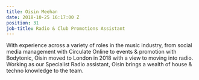 ```yaml
---
title: Oisin Meehan
date: 2018-10-25 16:17:00 Z
position: 31
job-title: Radio & Club Promotions Assistant
---
```


With experience across a variety of roles in the music industry, from social media management with Circulate Online to events & promotion with Bodytonic, Oisin moved to London in 2018 with a view to moving into radio. Working as our Specialist Radio assistant, Oisin brings a wealth of house & techno knowledge to the team. 